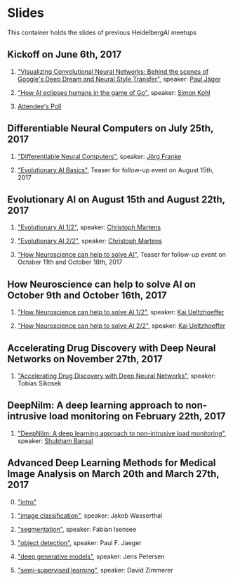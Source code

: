 # Slides

This container holds the slides of previous HeidelbergAI meetups

## Kickoff on June 6th, 2017

1) ["Visualizing Convolutional Neural Networks: Behind the scenes of Google's Deep Dream and Neural Style Transfer"](https://HeidelbergAI.github.io/slides/KickOff/UnderstandCNN/), speaker: [Paul Jäger](https://twitter.com/pfjaeger)

2) ["How AI eclipses humans in the game of Go"](https://heidelbergai.github.io/slides/KickOff/AlphaGo/), speaker: [Simon Kohl](https://twitter.com/saakohl)

3) [Attendee's Poll](https://heidelbergai.github.io/slides/KickOff/Feedback/)


## Differentiable Neural Computers on July 25th, 2017

1) ["Differentiable Neural Computers"](https://HeidelbergAI.github.io/slides/DifferentiableNeuralComputers/DNC_Talk/DNC_HDAI.pdf), speaker: [Jörg Franke](https://github.com/joergfranke)

2) ["Evolutionary AI Basics"](https://HeidelbergAI.github.io/slides/DifferentiableNeuralComputers/TeaserNEAT/), Teaser for follow-up event on August 15th, 2017




## Evolutionary AI on August 15th and August 22th, 2017

1) ["Evolutionary AI 1/2"](https://heidelbergai.github.io/slides/EvolutionaryAI/AI-Workshop/part-01.html), speaker: [Christoph Martens](https://github.com/cookiengineer/)

2) ["Evolutionary AI 2/2"](https://heidelbergai.github.io/slides/EvolutionaryAI/AI-Workshop/part-02.html), speaker: [Christoph Martens](https://github.com/cookiengineer/)

3) ["How Neuroscience can help to solve AI"](https://HeidelbergAI.github.io/slides/EvolutionaryAI/TeaserNeuro/neuro_teaser.pdf), Teaser for follow-up event on October 11th and October 18th, 2017


## How Neuroscience can help to solve AI on October 9th and October 16th, 2017

1) ["How Neuroscience can help to solve AI 1/2"](https://heidelbergai.github.io/slides/NeuroScienceInAI/active_inference_1009_1.pdf), speaker: [Kai Ueltzhoeffer](https://kaiu.me/)


2) ["How Neuroscience can help to solve AI 2/2"](https://heidelbergai.github.io/slides/NeuroScienceInAI/active_inference_1016_2.pdf), speaker: [Kai Ueltzhoeffer](https://kaiu.me/)

## Accelerating Drug Discovery with Deep Neural Networks on November 27th, 2017

1) ["Accelerating Drug Discovery with Deep Neural Networks"](https://heidelbergai.github.io/slides/DrugDiscovery/drug_discovery.pdf), speaker: Tobias Sikosek


## DeepNilm: A deep learning approach to non-intrusive load monitoring on February 22th, 2017

1) ["DeepNilm: A deep learning approach to non-intrusive load monitoring"](https://heidelbergai.github.io/slides/DeepNILM/deep_nilm.pdf), speaker: [Shubham Bansal](https://www.linkedin.com/in/shubhambansal91/)



## Advanced Deep Learning Methods for Medical Image Analysis on March 20th and March 27th, 2017

0) ["intro"](https://heidelbergai.github.io/slides/DeepMedicalImageAnalysis/0_intro.pdf)

1) ["image classification"](https://heidelbergai.github.io/slides/DeepMedicalImageAnalysis/01_image_classification.pdf), speaker: Jakob Wasserthal

2) ["segmentation"](https://heidelbergai.github.io/slides/DeepMedicalImageAnalysis/2_segmentation.pdf), speaker: Fabian Isensee

3) ["object detection"](https://heidelbergai.github.io/slides/DeepMedicalImageAnalysis/03_object_detection.pdf), speaker: Paul F. Jaeger

4) ["deep generative models"](https://heidelbergai.github.io/slides/DeepMedicalImageAnalysis/04_deep_generative_models.pdf), speaker: Jens Petersen

5) ["semi-supervised learning"](https://heidelbergai.github.io/slides/DeepMedicalImageAnalysis/05_semi_supervised_learning.pdf), speaker: David Zimmerer


